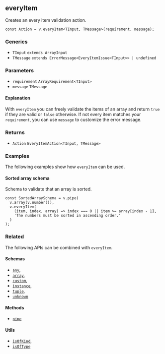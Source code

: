 everyItem
---------

Creates an every item validation action.

    const Action = v.everyItem<TInput, TMessage>(requirement, message);
    

### Generics

*   `TInput` `extends ArrayInput`
*   `TMessage` `extends ErrorMessage<EveryItemIssue<TInput>> | undefined`

### Parameters

*   `requirement` `ArrayRequirement<TInput>`
*   `message` `TMessage`

#### Explanation

With `everyItem` you can freely validate the items of an array and return `true` if they are valid or `false` otherwise. If not every item matches your `requirement`, you can use `message` to customize the error message.

### Returns

*   `Action` `EveryItemAction<TInput, TMessage>`

### Examples

The following examples show how `everyItem` can be used.

#### Sorted array schema

Schema to validate that an array is sorted.

    const SortedArraySchema = v.pipe(
      v.array(v.number()),
      v.everyItem(
        (item, index, array) => index === 0 || item >= array[index - 1],
        'The numbers must be sorted in ascending order.'
      )
    );
    

### Related

The following APIs can be combined with `everyItem`.

#### Schemas

*   [`any`](any.md),
*   [`array`](array.md),
*   [`custom`](custom.md),
*   [`instance`](instance.md),
*   [`tuple`](tuple.md),
*   [`unknown`](unknown.md)

#### Methods

*   [`pipe`](pipe.md)

#### Utils

*   [`isOfKind`](isOfKind.md),
*   [`isOfType`](isOfType.md)